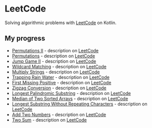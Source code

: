 # LeetCode

Solving algorithmic problems with [LeetCode](https://leetcode.com/) on Kotlin.

## My progress
   
   - [Permutations II](src/main/kotlin/PermutationsII.kt) - description on [LeetCode](https://leetcode.com/problems/permutations-ii/)
   - [Permutations](src/main/kotlin/Permutations.kt) - description on [LeetCode](https://leetcode.com/problems/permutations/)
   - [Jump Game II](src/main/kotlin/JumpGameII.kt) - description on [LeetCode](https://leetcode.com/problems/jump-game-ii/)
   - [Wildcard Matching](src/main/kotlin/WildcardMatching.kt) - description on [LeetCode](https://leetcode.com/problems/wildcard-matching/)
   - [Multiply Strings](src/main/kotlin/MultiplyStrings.kt) - description on [LeetCode](https://leetcode.com/problems/multiply-strings/)
   - [Trapping Rain Water](src/main/kotlin/TrappingRainWater.kt) - description on [LeetCode](https://leetcode.com/problems/trapping-rain-water/)
   - [First Missing Positive](src/main/kotlin/FirstMissingPositive.kt) - description on [LeetCode](https://leetcode.com/problems/first-missing-positive/)
   - [Zigzag Conversion](src/main/kotlin/ZigzagConversion.kt) - description on [LeetCode](https://leetcode.com/problems/zigzag-conversion/)
   - [Longest Palindromic Substring](src/main/kotlin/LongestPalindromicSubstring.kt) - description on [LeetCode](https://leetcode.com/problems/longest-palindromic-substring/)
   - [Median of Two Sorted Arrays](src/main/kotlin/MedianOfTwoSortedArrays.kt) - description on [LeetCode](https://leetcode.com/problems/median-of-two-sorted-arrays/)
   - [Longest Substring Without Repeating Characters](src/main/kotlin/LongestSubstringWithoutRepeatingCharacters.kt) - description on [LeetCode](https://leetcode.com/problems/longest-substring-without-repeating-characters/)
   - [Add Two Numbers](src/main/kotlin/AddTwoNumbers.kt) - description on [LeetCode](https://leetcode.com/problems/add-two-numbers/)
   - [Two Sum](src/main/kotlin/TwoSum.kt) - description on [LeetCode](https://leetcode.com/problems/two-sum/)
    
